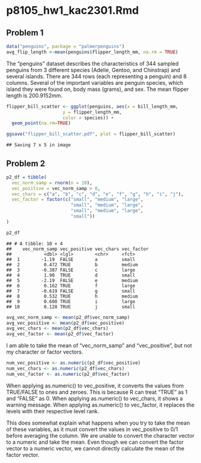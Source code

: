 p8105_hw1_kac2301.Rmd
================

## Problem 1

``` r
data("penguins", package = "palmerpenguins")
avg_flip_length <-mean(penguins$flipper_length_mm, na.rm = TRUE)
```

The “penguins” dataset describes the characteristics of 344 sampled
penguins from 3 different species (Adelie, Gentoo, and Chinstrap) and
several islands. There are 344 rows (each representing a penguin) and 8
columns. Several of the important variables are penguin species, which
island they were found on, body mass (grams), and sex. The mean flipper
length is 200.9152mm.

``` r
flipper_bill_scatter <- ggplot(penguins, aes(x = bill_length_mm, 
                     y = flipper_length_mm, 
                     color = species)) + 
  geom_point(na.rm=TRUE)

ggsave("flipper_bill_scatter.pdf", plot = flipper_bill_scatter)
```

    ## Saving 7 x 5 in image

## Problem 2

``` r
p2_df = tibble(
  vec_norm_samp = rnorm(n = 10), 
  vec_positive = vec_norm_samp > 0,
  vec_chars = c("a", "b", "c", "d", "e", "f", "g", "h", "i", "j"),
  vec_factor = factor(c("small", "medium", "large", 
                        "small", "medium", "large", 
                        "small", "medium", "large", 
                        "small"))
)

p2_df
```

    ## # A tibble: 10 × 4
    ##    vec_norm_samp vec_positive vec_chars vec_factor
    ##            <dbl> <lgl>        <chr>     <fct>     
    ##  1        -1.19  FALSE        a         small     
    ##  2         0.472 TRUE         b         medium    
    ##  3        -0.387 FALSE        c         large     
    ##  4         1.90  TRUE         d         small     
    ##  5        -2.19  FALSE        e         medium    
    ##  6         0.162 TRUE         f         large     
    ##  7        -0.619 FALSE        g         small     
    ##  8         0.532 TRUE         h         medium    
    ##  9         0.600 TRUE         i         large     
    ## 10         0.128 TRUE         j         small

``` r
avg_vec_norm_samp <- mean(p2_df$vec_norm_samp)
avg_vec_positive <- mean(p2_df$vec_positive)
avg_vec_chars <- mean(p2_df$vec_chars)
avg_vec_factor <- mean(p2_df$vec_factor)
```

I am able to take the mean of “vec_norm_samp” and “vec_positive”, but
not my character or factor vectors.

``` r
num_vec_positive <- as.numeric(p2_df$vec_positive)
num_vec_chars <- as.numeric(p2_df$vec_chars)
num_vec_factor <- as.numeric(p2_df$vec_factor)
```

When applying as.numeric() to vec_positive, it converts the values from
TRUE/FALSE to ones and zeroes. This is because R can treat “TRUE” as 1
and “FALSE” as 0. When applying as.numeric() to vec_chars, it shows a
warning message. When applying as.numeric() to vec_factor, it replaces
the levels with their respective level rank.

This does somewhat explain what happens when you try to take the mean of
these variables, as it must convert the values in vec_positive to 0/1
before averaging the column. We are unable to convert the character
vector to a numeric and take the mean. Even though we can convert the
factor vector to a numeric vector, we cannot directly calculate the mean
of the factor vector.
